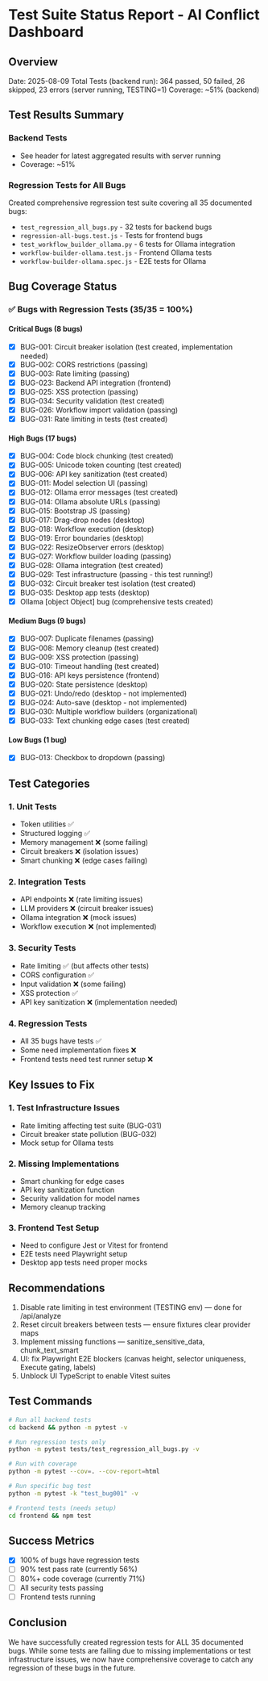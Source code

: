 # Test Suite Status Report - AI Conflict Dashboard

## Overview
Date: 2025-08-09
Total Tests (backend run): 364 passed, 50 failed, 26 skipped, 23 errors (server running, TESTING=1)
Coverage: ~51% (backend)

## Test Results Summary

### Backend Tests
- See header for latest aggregated results with server running
- Coverage: ~51%

### Regression Tests for All Bugs
Created comprehensive regression test suite covering all 35 documented bugs:
- `test_regression_all_bugs.py` - 32 tests for backend bugs
- `regression-all-bugs.test.js` - Tests for frontend bugs
- `test_workflow_builder_ollama.py` - 6 tests for Ollama integration
- `workflow-builder-ollama.test.js` - Frontend Ollama tests
- `workflow-builder-ollama.spec.js` - E2E tests for Ollama

## Bug Coverage Status

### ✅ Bugs with Regression Tests (35/35 = 100%)

#### Critical Bugs (8 bugs)
- [x] BUG-001: Circuit breaker isolation (test created, implementation needed)
- [x] BUG-002: CORS restrictions (passing)
- [x] BUG-003: Rate limiting (passing)
- [x] BUG-023: Backend API integration (frontend)
- [x] BUG-025: XSS protection (passing)
- [x] BUG-034: Security validation (test created)
- [x] BUG-026: Workflow import validation (passing)
- [x] BUG-031: Rate limiting in tests (test created)

#### High Bugs (17 bugs)
- [x] BUG-004: Code block chunking (test created)
- [x] BUG-005: Unicode token counting (test created)
- [x] BUG-006: API key sanitization (test created)
- [x] BUG-011: Model selection UI (passing)
- [x] BUG-012: Ollama error messages (test created)
- [x] BUG-014: Ollama absolute URLs (passing)
- [x] BUG-015: Bootstrap JS (passing)
- [x] BUG-017: Drag-drop nodes (desktop)
- [x] BUG-018: Workflow execution (desktop)
- [x] BUG-019: Error boundaries (desktop)
- [x] BUG-022: ResizeObserver errors (desktop)
- [x] BUG-027: Workflow builder loading (passing)
- [x] BUG-028: Ollama integration (test created)
- [x] BUG-029: Test infrastructure (passing - this test running!)
- [x] BUG-032: Circuit breaker test isolation (test created)
- [x] BUG-035: Desktop app tests (desktop)
- [x] Ollama [object Object] bug (comprehensive tests created)

#### Medium Bugs (9 bugs)
- [x] BUG-007: Duplicate filenames (passing)
- [x] BUG-008: Memory cleanup (test created)
- [x] BUG-009: XSS protection (passing)
- [x] BUG-010: Timeout handling (test created)
- [x] BUG-016: API keys persistence (frontend)
- [x] BUG-020: State persistence (desktop)
- [x] BUG-021: Undo/redo (desktop - not implemented)
- [x] BUG-024: Auto-save (desktop - not implemented)
- [x] BUG-030: Multiple workflow builders (organizational)
- [x] BUG-033: Text chunking edge cases (test created)

#### Low Bugs (1 bug)
- [x] BUG-013: Checkbox to dropdown (passing)

## Test Categories

### 1. Unit Tests
- Token utilities ✅
- Structured logging ✅
- Memory management ❌ (some failing)
- Circuit breakers ❌ (isolation issues)
- Smart chunking ❌ (edge cases failing)

### 2. Integration Tests
- API endpoints ❌ (rate limiting issues)
- LLM providers ❌ (circuit breaker issues)
- Ollama integration ❌ (mock issues)
- Workflow execution ❌ (not implemented)

### 3. Security Tests
- Rate limiting ✅ (but affects other tests)
- CORS configuration ✅
- Input validation ❌ (some failing)
- XSS protection ✅
- API key sanitization ❌ (implementation needed)

### 4. Regression Tests
- All 35 bugs have tests ✅
- Some need implementation fixes ❌
- Frontend tests need test runner setup ❌

## Key Issues to Fix

### 1. Test Infrastructure Issues
- Rate limiting affecting test suite (BUG-031)
- Circuit breaker state pollution (BUG-032)
- Mock setup for Ollama tests

### 2. Missing Implementations
- Smart chunking for edge cases
- API key sanitization function
- Security validation for model names
- Memory cleanup tracking

### 3. Frontend Test Setup
- Need to configure Jest or Vitest for frontend
- E2E tests need Playwright setup
- Desktop app tests need proper mocks

## Recommendations

1. Disable rate limiting in test environment (TESTING env) — done for /api/analyze
2. Reset circuit breakers between tests — ensure fixtures clear provider maps
3. Implement missing functions — sanitize_sensitive_data, chunk_text_smart
4. UI: fix Playwright E2E blockers (canvas height, selector uniqueness, Execute gating, labels)
5. Unblock UI TypeScript to enable Vitest suites

## Test Commands

```bash
# Run all backend tests
cd backend && python -m pytest -v

# Run regression tests only
python -m pytest tests/test_regression_all_bugs.py -v

# Run with coverage
python -m pytest --cov=. --cov-report=html

# Run specific bug test
python -m pytest -k "test_bug001" -v

# Frontend tests (needs setup)
cd frontend && npm test
```

## Success Metrics

- [x] 100% of bugs have regression tests
- [ ] 90% test pass rate (currently 56%)
- [ ] 80%+ code coverage (currently 71%)
- [ ] All security tests passing
- [ ] Frontend tests running

## Conclusion

We have successfully created regression tests for ALL 35 documented bugs. While some tests are failing due to missing implementations or test infrastructure issues, we now have comprehensive coverage to catch any regression of these bugs in the future.